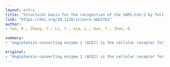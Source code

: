 ```yaml
---
layout: entry
title: "Structural basis for the recognition of the SARS-CoV-2 by full-length human ACE2"
link: "https://doi.org/10.1126/science.abb2762"
author:
- Yan, R.; Zhang, Y.; Li, Y.; Xia, L.; Guo, Y.; Zhou, Q.

summary:
- "angiotensin-converting enzyme 2 (ACE2) is the cellular receptor for SARS coronavirus (SARS-CoV) and the new Corona virus causing the serious epidemic COVID-19. The ACE2-B(0)AT1 complex is assembled as a dimer of heterodimers, with the Collectrin-like domain (CLD) of ACE2 mediating homo-dimerization."

original:
- "Angiotensin-converting enzyme 2 (ACE2) is the cellular receptor for SARS coronavirus (SARS-CoV) and the new coronavirus (SARS-CoV-2) that is causing the serious epidemic COVID-19. Here we present cryo-EM structures of full-length human ACE2, in the presence of a neutral amino acid transporter B(0)AT1, with or without the receptor binding domain (RBD) of the surface spike glycoprotein (S protein) of SARS-CoV-2, both at an overall resolution of 2.9 A, with a local resolution of 3.5 A at the ACE2-RBD interface. The ACE2-B(0)AT1 complex is assembled as a dimer of heterodimers, with the Collectrin-like domain (CLD) of ACE2 mediating homo-dimerization. The RBD is recognized by the extracellular peptidase domain (PD) of ACE2 mainly through polar residues. These findings provide important insights to the molecular basis for coronavirus recognition and infection."
---
```


